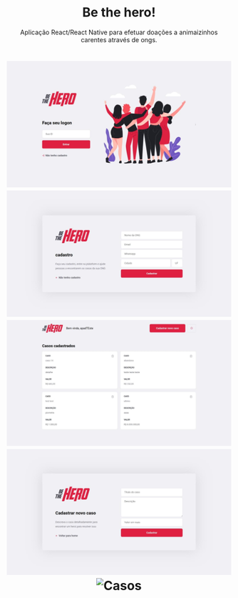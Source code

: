 <h1 align="center">Be the hero!</h1>
<p align="center">Aplicação React/React Native para efetuar doações a animaizinhos carentes através de ongs.</p>

<h1 align="center">
  <img alt="Home" title="#home" src="./printsReadme/home.jpg" />
  <img alt="Cadastro" title="#cadastro" src="./printsReadme/cadastropessoa.jpg" />
  <img alt="Dashboard" title="#dashboard" src="./printsReadme/4cadastrados.jpg" />
  <img alt="Casos" title="#casos" src="./printsReadme/cadastro.jpg" />
  <img alt="Casos" title="#casos" src="./printsReadme/mobile.gif" />
</h1>

